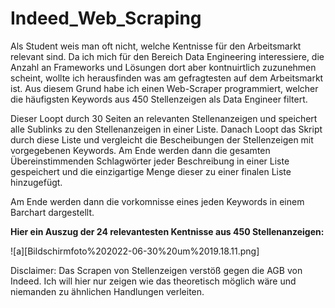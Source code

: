 # Indeed_Web_Scraping

Als Student weis man oft nicht, welche Kentnisse für den Arbeitsmarkt relevant sind. Da ich mich für den Bereich Data Engineering interessiere, die Anzahl an Frameworks und Lösungen dort aber kontnuirtlich zuzunehmen scheint, wollte ich herausfinden was am gefragtesten auf dem Arbeitsmarkt ist. 
Aus diesem Grund habe ich einen Web-Scraper programmiert, welcher die häufigsten Keywords aus 450 Stellenzeigen als Data Engineer filtert. 

Dieser Loopt durch 30 Seiten an relevanten Stellenanzeigen und speichert alle Sublinks zu den Stellenanzeigen in einer Liste. 
Danach Loopt das Skript durch diese Liste und vergleicht die Bescheibungen der Stellenzeigen mit vorgegebenen Keywords. Am Ende werden dann die gesamten Übereinstimmenden Schlagwörter jeder Beschreibung in einer Liste gespeichert und die einzigartige Menge dieser zu einer finalen Liste hinzugefügt. 

Am Ende werden dann die vorkomnisse eines jeden Keywords in einem Barchart dargestellt. 

**Hier ein Auszug der 24 relevantesten Kentnisse aus 450 Stellenanzeigen:**  

![a][Bildschirmfoto%202022-06-30%20um%2019.18.11.png]

Disclaimer:
Das Scrapen von Stellenzeigen verstöß gegen die AGB von Indeed. Ich will hier nur zeigen wie das theoretisch möglich wäre und niemanden zu ähnlichen Handlungen verleiten. 

